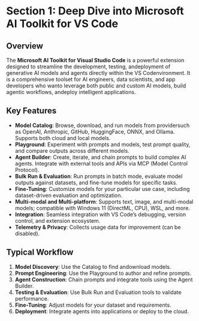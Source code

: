 # Section 1: Deep Dive into Microsoft AI Toolkit for VS Code

## Overview

The **Microsoft AI Toolkit for Visual Studio Code** is a powerful extension designed to streamline the development, testing, andeployment of generative AI models and agents directly within the VS Codenvironment. It is a comprehensive toolset for AI engineers, data scientists, and app developers who wanto leverage both public and custom AI models, build agentic workflows, andeploy intelligent applications.

## Key Features

- **Model Catalog**: Browse, download, and run models from providersuch as OpenAI, Anthropic, GitHub, HuggingFace, ONNX, and Ollama. Supports both cloud and local models.
- **Playground**: Experiment with prompts and models, test prompt quality, and compare outputs across different models.
- **Agent Builder**: Create, iterate, and chain prompts to build complex AI agents. Integrate with external tools and APIs via MCP (Model Control Protocol).
- **Bulk Run & Evaluation**: Run prompts in batch mode, evaluate model outputs against datasets, and fine-tune models for specific tasks.
- **Fine-Tuning**: Customize models for your particular use case, including dataset-driven evaluation and optimization.
- **Multi-modal and Multi-platform**: Supports text, image, and multi-modal models; compatible with Windows 11 (DirectML, CPU), WSL, and more.
- **Integration**: Seamless integration with VS Code’s debugging, version control, and extension ecosystem.
- **Telemetry & Privacy**: Collects usage data for improvement (can be disabled).

## Typical Workflow

1. **Model Discovery**: Use the Catalog to find andownload models.
2. **Prompt Engineering**: Use the Playground to author and refine prompts.
3. **Agent Construction**: Chain prompts and integrate tools using the Agent Builder.
4. **Testing & Evaluation**: Use Bulk Run and Evaluation tools to validate performance.
5. **Fine-Tuning**: Adjust models for your dataset and requirements.
6. **Deployment**: Integrate agents into applications or deploy to the cloud.



